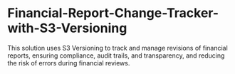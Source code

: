 # Financial-Report-Change-Tracker-with-S3-Versioning
This solution uses S3 Versioning to track and manage revisions of financial reports, ensuring compliance, audit trails, and transparency, and reducing the risk of errors during financial reviews.
